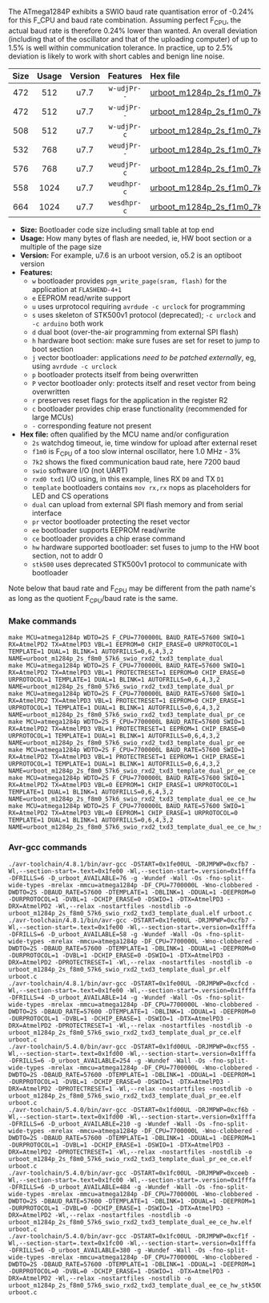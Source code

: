 The ATmega1284P exhibits a SWIO baud rate quantisation error of -0.24% for this F_CPU and baud rate combination. Assuming perfect F<sub>CPU</sub>, the actual baud rate is therefore 0.24% lower than wanted. An overall deviation (including that of the oscillator and that of the uploading computer) of up to 1.5% is well within communication tolerance. In practice, up to 2.5% deviation is likely to work with short cables and benign line noise.

|Size|Usage|Version|Features|Hex file|
|:-:|:-:|:-:|:-:|:--|
|472|512|u7.7|`w-udjPr--`|[urboot_m1284p_2s_f1m0_7k2_swio_rxd2_txd3_template_dual.hex](https://raw.githubusercontent.com/stefanrueger/urboot.hex/main/boards/mighty1284/atmega1284p/watchdog_2_s/internal_oscillator_f-3.75%25/%2B1m000000_hz/%2B%2B%2B7k2_baud/uart1_rxd2_txd3/template_dual/urboot_m1284p_2s_f1m0_7k2_swio_rxd2_txd3_template_dual.hex)|
|472|512|u7.7|`w-udjPr--`|[urboot_m1284p_2s_f1m0_7k2_swio_rxd2_txd3_template_dual_pr.hex](https://raw.githubusercontent.com/stefanrueger/urboot.hex/main/boards/mighty1284/atmega1284p/watchdog_2_s/internal_oscillator_f-3.75%25/%2B1m000000_hz/%2B%2B%2B7k2_baud/uart1_rxd2_txd3/template_dual/urboot_m1284p_2s_f1m0_7k2_swio_rxd2_txd3_template_dual_pr.hex)|
|508|512|u7.7|`w-udjPr-c`|[urboot_m1284p_2s_f1m0_7k2_swio_rxd2_txd3_template_dual_pr_ce.hex](https://raw.githubusercontent.com/stefanrueger/urboot.hex/main/boards/mighty1284/atmega1284p/watchdog_2_s/internal_oscillator_f-3.75%25/%2B1m000000_hz/%2B%2B%2B7k2_baud/uart1_rxd2_txd3/template_dual/urboot_m1284p_2s_f1m0_7k2_swio_rxd2_txd3_template_dual_pr_ce.hex)|
|532|768|u7.7|`weudjPr--`|[urboot_m1284p_2s_f1m0_7k2_swio_rxd2_txd3_template_dual_pr_ee.hex](https://raw.githubusercontent.com/stefanrueger/urboot.hex/main/boards/mighty1284/atmega1284p/watchdog_2_s/internal_oscillator_f-3.75%25/%2B1m000000_hz/%2B%2B%2B7k2_baud/uart1_rxd2_txd3/template_dual/urboot_m1284p_2s_f1m0_7k2_swio_rxd2_txd3_template_dual_pr_ee.hex)|
|576|768|u7.7|`weudjPr-c`|[urboot_m1284p_2s_f1m0_7k2_swio_rxd2_txd3_template_dual_pr_ee_ce.hex](https://raw.githubusercontent.com/stefanrueger/urboot.hex/main/boards/mighty1284/atmega1284p/watchdog_2_s/internal_oscillator_f-3.75%25/%2B1m000000_hz/%2B%2B%2B7k2_baud/uart1_rxd2_txd3/template_dual/urboot_m1284p_2s_f1m0_7k2_swio_rxd2_txd3_template_dual_pr_ee_ce.hex)|
|558|1024|u7.7|`weudhpr-c`|[urboot_m1284p_2s_f1m0_7k2_swio_rxd2_txd3_template_dual_ee_ce_hw.hex](https://raw.githubusercontent.com/stefanrueger/urboot.hex/main/boards/mighty1284/atmega1284p/watchdog_2_s/internal_oscillator_f-3.75%25/%2B1m000000_hz/%2B%2B%2B7k2_baud/uart1_rxd2_txd3/template_dual/urboot_m1284p_2s_f1m0_7k2_swio_rxd2_txd3_template_dual_ee_ce_hw.hex)|
|664|1024|u7.7|`wesdhpr-c`|[urboot_m1284p_2s_f1m0_7k2_swio_rxd2_txd3_template_dual_ee_ce_hw_stk500.hex](https://raw.githubusercontent.com/stefanrueger/urboot.hex/main/boards/mighty1284/atmega1284p/watchdog_2_s/internal_oscillator_f-3.75%25/%2B1m000000_hz/%2B%2B%2B7k2_baud/uart1_rxd2_txd3/template_dual/urboot_m1284p_2s_f1m0_7k2_swio_rxd2_txd3_template_dual_ee_ce_hw_stk500.hex)|

- **Size:** Bootloader code size including small table at top end
- **Usage:** How many bytes of flash are needed, ie, HW boot section or a multiple of the page size
- **Version:** For example, u7.6 is an urboot version, o5.2 is an optiboot version
- **Features:**
  + `w` bootloader provides `pgm_write_page(sram, flash)` for the application at `FLASHEND-4+1`
  + `e` EEPROM read/write support
  + `u` uses urprotocol requiring `avrdude -c urclock` for programming
  + `s` uses skeleton of STK500v1 protocol (deprecated); `-c urclock` and `-c arduino` both work
  + `d` dual boot (over-the-air programming from external SPI flash)
  + `h` hardware boot section: make sure fuses are set for reset to jump to boot section
  + `j` vector bootloader: applications *need to be patched externally*, eg, using `avrdude -c urclock`
  + `p` bootloader protects itself from being overwritten
  + `P` vector bootloader only: protects itself and reset vector from being overwritten
  + `r` preserves reset flags for the application in the register R2
  + `c` bootloader provides chip erase functionality (recommended for large MCUs)
  + `-` corresponding feature not present
- **Hex file:** often qualified by the MCU name and/or configuration
  + `2s` watchdog timeout, ie, time window for upload after external reset
  + `f1m0` is F<sub>CPU</sub> of a too slow internal oscillator, here 1.0 MHz - 3%
  + `7k2` shows the fixed communication baud rate, here 7200 baud
  + `swio` software I/O (not UART)
  + `rxd0 txd1` I/O using, in this example, lines RX `D0` and TX `D1`
  + `template` bootloaders contains `mov rx,rx` nops as placeholders for LED and CS operations
  + `dual` can upload from external SPI flash memory and from serial interface
  + `pr` vector bootloader protecting the reset vector
  + `ee` bootloader supports EEPROM read/write
  + `ce` bootloader provides a chip erase command
  + `hw` hardware supported bootloader: set fuses to jump to the HW boot section, not to addr 0
  + `stk500` uses deprecated STK500v1 protocol to communicate with bootloader


Note below that baud rate and F<sub>CPU</sub> may be different from the path name's as long as the quotient F<sub>CPU</sub>/baud rate is the same.

### Make commands
```
make MCU=atmega1284p WDTO=2S F_CPU=7700000L BAUD_RATE=57600 SWIO=1 RX=AtmelPD2 TX=AtmelPD3 VBL=1 EEPROM=0 CHIP_ERASE=0 URPROTOCOL=1 TEMPLATE=1 DUAL=1 BLINK=1 AUTOFRILLS=0,6,4,3,2 NAME=urboot_m1284p_2s_f8m0_57k6_swio_rxd2_txd3_template_dual
make MCU=atmega1284p WDTO=2S F_CPU=7700000L BAUD_RATE=57600 SWIO=1 RX=AtmelPD2 TX=AtmelPD3 VBL=1 PROTECTRESET=1 EEPROM=0 CHIP_ERASE=0 URPROTOCOL=1 TEMPLATE=1 DUAL=1 BLINK=1 AUTOFRILLS=0,6,4,3,2 NAME=urboot_m1284p_2s_f8m0_57k6_swio_rxd2_txd3_template_dual_pr
make MCU=atmega1284p WDTO=2S F_CPU=7700000L BAUD_RATE=57600 SWIO=1 RX=AtmelPD2 TX=AtmelPD3 VBL=1 PROTECTRESET=1 EEPROM=0 CHIP_ERASE=1 URPROTOCOL=1 TEMPLATE=1 DUAL=1 BLINK=1 AUTOFRILLS=0,6,4,3,2 NAME=urboot_m1284p_2s_f8m0_57k6_swio_rxd2_txd3_template_dual_pr_ce
make MCU=atmega1284p WDTO=2S F_CPU=7700000L BAUD_RATE=57600 SWIO=1 RX=AtmelPD2 TX=AtmelPD3 VBL=1 PROTECTRESET=1 EEPROM=1 CHIP_ERASE=0 URPROTOCOL=1 TEMPLATE=1 DUAL=1 BLINK=1 AUTOFRILLS=0,6,4,3,2 NAME=urboot_m1284p_2s_f8m0_57k6_swio_rxd2_txd3_template_dual_pr_ee
make MCU=atmega1284p WDTO=2S F_CPU=7700000L BAUD_RATE=57600 SWIO=1 RX=AtmelPD2 TX=AtmelPD3 VBL=1 PROTECTRESET=1 EEPROM=1 CHIP_ERASE=1 URPROTOCOL=1 TEMPLATE=1 DUAL=1 BLINK=1 AUTOFRILLS=0,6,4,3,2 NAME=urboot_m1284p_2s_f8m0_57k6_swio_rxd2_txd3_template_dual_pr_ee_ce
make MCU=atmega1284p WDTO=2S F_CPU=7700000L BAUD_RATE=57600 SWIO=1 RX=AtmelPD2 TX=AtmelPD3 VBL=0 EEPROM=1 CHIP_ERASE=1 URPROTOCOL=1 TEMPLATE=1 DUAL=1 BLINK=1 AUTOFRILLS=0,6,4,3,2 NAME=urboot_m1284p_2s_f8m0_57k6_swio_rxd2_txd3_template_dual_ee_ce_hw
make MCU=atmega1284p WDTO=2S F_CPU=7700000L BAUD_RATE=57600 SWIO=1 RX=AtmelPD2 TX=AtmelPD3 VBL=0 EEPROM=1 CHIP_ERASE=1 URPROTOCOL=0 TEMPLATE=1 DUAL=1 BLINK=1 AUTOFRILLS=0,6,4,3,2 NAME=urboot_m1284p_2s_f8m0_57k6_swio_rxd2_txd3_template_dual_ee_ce_hw_stk500
```

### Avr-gcc commands
```
./avr-toolchain/4.8.1/bin/avr-gcc -DSTART=0x1fe00UL -DRJMPWP=0xcfb7 -Wl,--section-start=.text=0x1fe00 -Wl,--section-start=.version=0x1fffa -DFRILLS=6 -D_urboot_AVAILABLE=76 -g -Wundef -Wall -Os -fno-split-wide-types -mrelax -mmcu=atmega1284p -DF_CPU=7700000L -Wno-clobbered -DWDTO=2S -DBAUD_RATE=57600 -DTEMPLATE=1 -DBLINK=1 -DDUAL=1 -DEEPROM=0 -DURPROTOCOL=1 -DVBL=1 -DCHIP_ERASE=0 -DSWIO=1 -DTX=AtmelPD3 -DRX=AtmelPD2 -Wl,--relax -nostartfiles -nostdlib -o urboot_m1284p_2s_f8m0_57k6_swio_rxd2_txd3_template_dual.elf urboot.c
./avr-toolchain/4.8.1/bin/avr-gcc -DSTART=0x1fe00UL -DRJMPWP=0xcfb7 -Wl,--section-start=.text=0x1fe00 -Wl,--section-start=.version=0x1fffa -DFRILLS=6 -D_urboot_AVAILABLE=58 -g -Wundef -Wall -Os -fno-split-wide-types -mrelax -mmcu=atmega1284p -DF_CPU=7700000L -Wno-clobbered -DWDTO=2S -DBAUD_RATE=57600 -DTEMPLATE=1 -DBLINK=1 -DDUAL=1 -DEEPROM=0 -DURPROTOCOL=1 -DVBL=1 -DCHIP_ERASE=0 -DSWIO=1 -DTX=AtmelPD3 -DRX=AtmelPD2 -DPROTECTRESET=1 -Wl,--relax -nostartfiles -nostdlib -o urboot_m1284p_2s_f8m0_57k6_swio_rxd2_txd3_template_dual_pr.elf urboot.c
./avr-toolchain/4.8.1/bin/avr-gcc -DSTART=0x1fe00UL -DRJMPWP=0xcfcd -Wl,--section-start=.text=0x1fe00 -Wl,--section-start=.version=0x1fffa -DFRILLS=4 -D_urboot_AVAILABLE=14 -g -Wundef -Wall -Os -fno-split-wide-types -mrelax -mmcu=atmega1284p -DF_CPU=7700000L -Wno-clobbered -DWDTO=2S -DBAUD_RATE=57600 -DTEMPLATE=1 -DBLINK=1 -DDUAL=1 -DEEPROM=0 -DURPROTOCOL=1 -DVBL=1 -DCHIP_ERASE=1 -DSWIO=1 -DTX=AtmelPD3 -DRX=AtmelPD2 -DPROTECTRESET=1 -Wl,--relax -nostartfiles -nostdlib -o urboot_m1284p_2s_f8m0_57k6_swio_rxd2_txd3_template_dual_pr_ce.elf urboot.c
./avr-toolchain/5.4.0/bin/avr-gcc -DSTART=0x1fd00UL -DRJMPWP=0xcf55 -Wl,--section-start=.text=0x1fd00 -Wl,--section-start=.version=0x1fffa -DFRILLS=6 -D_urboot_AVAILABLE=254 -g -Wundef -Wall -Os -fno-split-wide-types -mrelax -mmcu=atmega1284p -DF_CPU=7700000L -Wno-clobbered -DWDTO=2S -DBAUD_RATE=57600 -DTEMPLATE=1 -DBLINK=1 -DDUAL=1 -DEEPROM=1 -DURPROTOCOL=1 -DVBL=1 -DCHIP_ERASE=0 -DSWIO=1 -DTX=AtmelPD3 -DRX=AtmelPD2 -DPROTECTRESET=1 -Wl,--relax -nostartfiles -nostdlib -o urboot_m1284p_2s_f8m0_57k6_swio_rxd2_txd3_template_dual_pr_ee.elf urboot.c
./avr-toolchain/5.4.0/bin/avr-gcc -DSTART=0x1fd00UL -DRJMPWP=0xcf6b -Wl,--section-start=.text=0x1fd00 -Wl,--section-start=.version=0x1fffa -DFRILLS=6 -D_urboot_AVAILABLE=210 -g -Wundef -Wall -Os -fno-split-wide-types -mrelax -mmcu=atmega1284p -DF_CPU=7700000L -Wno-clobbered -DWDTO=2S -DBAUD_RATE=57600 -DTEMPLATE=1 -DBLINK=1 -DDUAL=1 -DEEPROM=1 -DURPROTOCOL=1 -DVBL=1 -DCHIP_ERASE=1 -DSWIO=1 -DTX=AtmelPD3 -DRX=AtmelPD2 -DPROTECTRESET=1 -Wl,--relax -nostartfiles -nostdlib -o urboot_m1284p_2s_f8m0_57k6_swio_rxd2_txd3_template_dual_pr_ee_ce.elf urboot.c
./avr-toolchain/5.4.0/bin/avr-gcc -DSTART=0x1fc00UL -DRJMPWP=0xceeb -Wl,--section-start=.text=0x1fc00 -Wl,--section-start=.version=0x1fffa -DFRILLS=6 -D_urboot_AVAILABLE=484 -g -Wundef -Wall -Os -fno-split-wide-types -mrelax -mmcu=atmega1284p -DF_CPU=7700000L -Wno-clobbered -DWDTO=2S -DBAUD_RATE=57600 -DTEMPLATE=1 -DBLINK=1 -DDUAL=1 -DEEPROM=1 -DURPROTOCOL=1 -DVBL=0 -DCHIP_ERASE=1 -DSWIO=1 -DTX=AtmelPD3 -DRX=AtmelPD2 -Wl,--relax -nostartfiles -nostdlib -o urboot_m1284p_2s_f8m0_57k6_swio_rxd2_txd3_template_dual_ee_ce_hw.elf urboot.c
./avr-toolchain/5.4.0/bin/avr-gcc -DSTART=0x1fc00UL -DRJMPWP=0xcf1f -Wl,--section-start=.text=0x1fc00 -Wl,--section-start=.version=0x1fffa -DFRILLS=6 -D_urboot_AVAILABLE=380 -g -Wundef -Wall -Os -fno-split-wide-types -mrelax -mmcu=atmega1284p -DF_CPU=7700000L -Wno-clobbered -DWDTO=2S -DBAUD_RATE=57600 -DTEMPLATE=1 -DBLINK=1 -DDUAL=1 -DEEPROM=1 -DURPROTOCOL=0 -DVBL=0 -DCHIP_ERASE=1 -DSWIO=1 -DTX=AtmelPD3 -DRX=AtmelPD2 -Wl,--relax -nostartfiles -nostdlib -o urboot_m1284p_2s_f8m0_57k6_swio_rxd2_txd3_template_dual_ee_ce_hw_stk500.elf urboot.c
```

